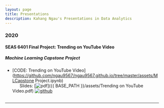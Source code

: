 ```yaml
---
layout: page
title: Presentations
description: Kahang Ngau's Presentations in Data Analytics
---
```



###  2020

#### SEAS 6401 Final Project: Trending on YouTube Video
##### <a name="MachineLearningCapstoneProject"></a>Machine Learning Capstone Project
* [CODE: Trending on YouTube Video](https://github.com/ngau9567/ngau9567.github.io/tree/master/assets/MLCapstone Project.ipynb)
<br/>&nbsp; &nbsp; &nbsp; Slides:
[![pdf](icons16/pdf-icon.png)]({{ BASE_PATH }}/assets/Trending on YouTube Video.pdf)
[![github](icons16/github-icon.png)](https://github.com/kbroman/Talk_SGN2017)<br/>
&nbsp; &nbsp; &nbsp; 

---





